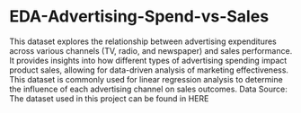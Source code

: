 # EDA-Advertising-Spend-vs-Sales

This dataset explores the relationship between advertising expenditures across various channels (TV, radio, and newspaper) and sales performance. It provides insights into how different types of advertising spending impact product sales, allowing for data-driven analysis of marketing effectiveness. This dataset is commonly used for linear regression analysis to determine the influence of each advertising channel on sales outcomes.
Data Source:
The dataset used in this project can be found in HERE

